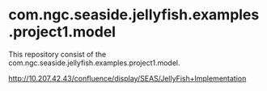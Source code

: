 # com.ngc.seaside.jellyfish.examples.project1.model

This repository consist of the com.ngc.seaside.jellyfish.examples.project1.model.

http://10.207.42.43/confluence/display/SEAS/JellyFish+Implementation
